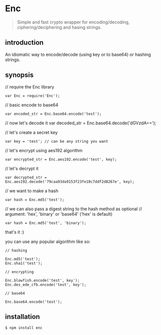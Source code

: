Enc
====

> Simple and fast crypto wrapper for encoding/decoding, ciphering/deciphering and hasing strings.

####  #

introduction
------------
An idiomatic way to encode/decode (using key or to base64) or hashing strings.

synopsis
--------
// require the Enc library

	var Enc = require('Enc');

// basic encode to base64

	var encoded_str = Enc.base64.encode('test');

// now let's decode it
	var decoded_str = Enc.base64.decode('dGVzdA==');


// let's create a secret key

	var key = 'test'; // can be any string you want

// let's encrypt using aes192 algorithm

    var encrypted_str = Enc.aes192.encode('test', key);

// let's decrypt it

    var decrypted_str = Enc.aes192.decode('79caa93da9153f23fe10c7ddf2d8267e', key);

// we want to make a hash

    var hash = Enc.md5('test');

// we can also pass a digest string to the hash method as optional
// argument: 'hex', 'binary' or 'base64' ('hex' is default)

    var hash = Enc.md5('test', 'binary');

that's it :)

you can use any popular algorithm like so:

    // hashing

    Enc.md5('test');
    Enc.sha1('test');

    // encrypting

    Enc.blowfish.encode('test', key');
    Enc.des_ede_cfb.encode('test', key');

    // base64

    Enc.base64.encode('test');

installation
------------

    $ npm install enc

